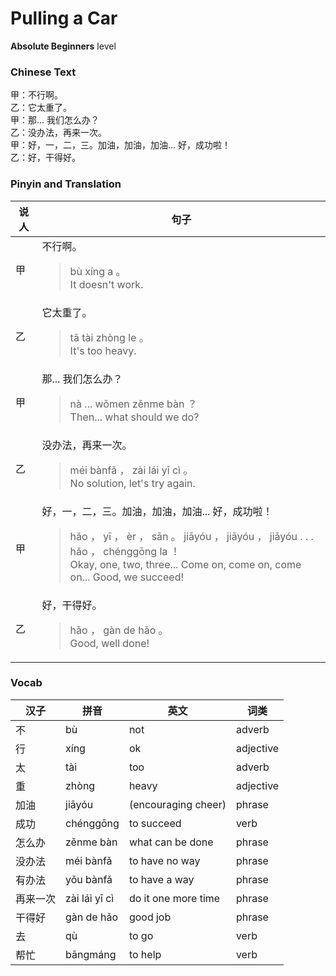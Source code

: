 # Pulling a Car
**Absolute Beginners** level
### Chinese Text
甲：不行啊。<br />乙：它太重了。<br />甲：那... 我们怎么办？<br />乙：没办法，再来一次。<br />甲：好，一，二，三。加油，加油，加油... 好，成功啦！<br />乙：好，干得好。

### Pinyin and Translation
|说人|句子|
|----|----|
|甲|不行啊。<blockquote>bù xíng a 。<br />It doesn't work.</blockquote>|
|乙|它太重了。<blockquote>tā tài zhòng le 。<br />It's too heavy.</blockquote>|
|甲|那... 我们怎么办？<blockquote>nà ... wǒmen zěnme bàn ？<br />Then... what should we do?</blockquote>|
|乙|没办法，再来一次。<blockquote>méi bànfǎ ， zài lái yī cì 。<br />No solution, let's try again.</blockquote>|
|甲|好，一，二，三。加油，加油，加油... 好，成功啦！<blockquote>hǎo ， yī ， èr ， sān 。 jiāyóu ， jiāyóu ， jiāyóu . . .  hǎo ， chénggōng la ！<br />Okay, one, two, three... Come on, come on, come on... Good, we succeed!</blockquote>|
|乙|好，干得好。<blockquote>hǎo ， gàn de hǎo 。<br />Good, well done!</blockquote>|
### Vocab
|汉子|拼音|英文|词类|
|----|----|----|----|
|不|bù|not|adverb|
|行|xíng|ok|adjective|
|太|tài|too|adverb|
|重|zhòng|heavy|adjective|
|加油|jiāyóu|(encouraging cheer)|phrase|
|成功|chénggōng|to succeed|verb|
|怎么办|zěnme bàn|what can be done|phrase|
|没办法|méi bànfǎ|to have no way|phrase|
|有办法|yǒu bànfǎ|to have a way|phrase|
|再来一次|zài lái yī cì|do it one more time|phrase|
|干得好|gàn de hǎo|good job|phrase|
|去|qù|to go|verb|
|帮忙|bāngmáng|to help|verb|